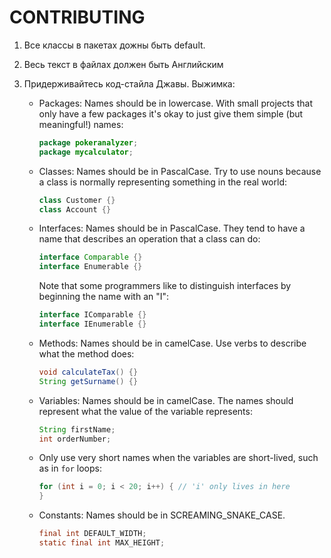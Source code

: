 # CONTRIBUTING

1. Все классы в пакетах дожны быть default.
2. Весь текст в файлах должен быть Английским
3. Придерживайтесь код-стайла Джавы. Выжимка:

    - Packages: Names should be in lowercase. With small projects that only have a few packages it's okay to just give them simple (but meaningful!) names:

        ```java
        package pokeranalyzer;
        package mycalculator;
        ```

    - Classes: Names should be in PascalCase. Try to use nouns because a class is normally representing something in the real world:

        ```java
        class Customer {}
        class Account {}
        ```

    - Interfaces: Names should be in PascalCase. They tend to have a name that describes an operation that a class can do:

        ```java
        interface Comparable {}
        interface Enumerable {}
        ```

        Note that some programmers like to distinguish interfaces by beginning the name with an "I":

        ```java
        interface IComparable {}
        interface IEnumerable {}
        ```

    - Methods: Names should be in camelCase. Use verbs to describe what the method does:

        ```java
        void calculateTax() {}
        String getSurname() {}
        ```

    - Variables: Names should be in camelCase. The names should represent what the value of the variable represents:

        ```java
        String firstName;
        int orderNumber;
        ```

    - Only use very short names when the variables are short-lived, such as in `for` loops:

        ```java
        for (int i = 0; i < 20; i++) { // 'i' only lives in here
        }
        ```

    - Constants: Names should be in SCREAMING_SNAKE_CASE.

        ```java
        final int DEFAULT_WIDTH;
        static final int MAX_HEIGHT;
        ```
